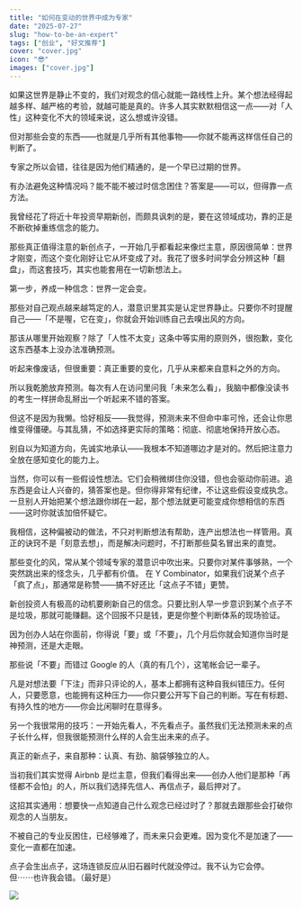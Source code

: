 ```yaml
---
title: "如何在变动的世界中成为专家"
date: "2025-07-27"
slug: "how-to-be-an-expert"
tags: ["创业", "好文推荐"]
cover: "cover.jpg"
icon: "😎"
images: ["cover.jpg"]
---
```

如果这世界是静止不变的，我们对观念的信心就能一路线性上升。某个想法经得起越多样、越严格的考验，就越可能是真的。许多人其实默默相信这一点——对「人性」这种变化不大的领域来说，这么想或许没错。



但对那些会变的东西——也就是几乎所有其他事物——你就不能再这样信任自己的判断了。



专家之所以会错，往往是因为他们精通的，是一个早已过期的世界。



有办法避免这种情况吗？能不能不被过时信念困住？答案是——可以，但得靠一点方法。



我曾经花了将近十年投资早期新创，而颇具讽刺的是，要在这领域成功，靠的正是不断砍掉重练信念的能力。



那些真正值得注意的新创点子，一开始几乎都看起来像烂主意，原因很简单：世界才刚变，而这个变化刚好让它从坏变成了对。我花了很多时间学会分辨这种「翻盘」，而这套技巧，其实也能套用在一切新想法上。



第一步，养成一种信念：世界一定会变。



那些对自己观点越来越笃定的人，潜意识里其实是认定世界静止。只要你不时提醒自己——「不是喔，它在变」，你就会开始训练自己去嗅出风的方向。



那该从哪里开始观察？除了「人性不太变」这条中等实用的原则外，很抱歉，变化这东西基本上没办法准确预测。



听起来像废话，但很重要：真正重要的变化，几乎从来都来自意料之外的方向。



所以我乾脆放弃预测。每次有人在访问里问我「未来怎么看」，我脑中都像没读书的考生一样拼命乱掰出一个听起来不错的答案。



但这不是因为我懒。恰好相反——我觉得，预测未来不但命中率可怜，还会让你思维变得僵硬。与其乱猜，不如选择更实际的策略：彻底、彻底地保持开放心态。



别自以为知道方向，先诚实地承认——我根本不知道哪边才是对的。然后把注意力全放在感知变化的能力上。



当然，你可以有一些假设性想法。它们会稍微绑住你没错，但也会驱动你前进。追东西是会让人兴奋的，猜答案也是。但你得非常有纪律，不让这些假设变成执念。
一旦别人开始把某个想法跟你绑在一起，那个想法就更可能变成你想相信的东西——这时你就该加倍怀疑它。



我相信，这种偏被动的做法，不只对判断想法有帮助，连产出想法也一样管用。真正的诀窍不是「刻意去想」，而是解决问题时，不打断那些莫名冒出来的直觉。



那些变化的风，常从某个领域专家的潜意识中吹出来。只要你对某件事够熟，一个突然跳出来的怪念头，几乎都有价值。
在 Y Combinator，如果我们说某个点子「疯了点」，那通常是称赞——搞不好还比「这点子不错」更赞。



新创投资人有极高的动机要刷新自己的信念。只要比别人早一步意识到某个点子不是垃圾，那就可能赚翻。这个回报不只是钱，更是你整个判断体系的现场验证。



因为创办人站在你面前，你得说「要」或「不要」，几个月后你就会知道你当时是神预测，还是大走眼。



那些说「不要」而错过 Google 的人（真的有几个），这笔帐会记一辈子。



凡是对想法要「下注」而非只评论的人，基本上都拥有这种自我纠错压力。任何人，只要愿意，也能拥有这种压力——你只要公开写下自己的判断。写在有标题、有持久性的地方——你会比闲聊时在意得多。



另一个我很常用的技巧：一开始先看人，不先看点子。虽然我们无法预测未来的点子长什么样，但我很能预测什么样的人会生出未来的点子。



真正的新点子，来自那种：认真、有劲、脑袋够独立的人。



当初我们其实觉得 Airbnb 是烂主意，但我们看得出来——创办人他们是那种「再怪都不会怕」的人，所以我们选择先信人、再信点子，最后押对了。



这招其实通用：想要快一点知道自己什么观念已经过时了？那就去跟那些会打破你观念的人当朋友。



不被自己的专业反困住，已经够难了，而未来只会更难。因为变化不是加速了——变化一直都在加速。



点子会生出点子，这场连锁反应从旧石器时代就没停过。我不认为它会停。
但⋯⋯也许我会错。（最好是）




![](https://prod-files-secure.s3.us-west-2.amazonaws.com/112d0858-5090-4d34-a606-b75eb8d65fd2/46476355-9cf3-4e99-9b7a-3531bc426380/1000202064.png?X-Amz-Algorithm=AWS4-HMAC-SHA256&X-Amz-Content-Sha256=UNSIGNED-PAYLOAD&X-Amz-Credential=ASIAZI2LB466RZ7U4O6Z%2F20250910%2Fus-west-2%2Fs3%2Faws4_request&X-Amz-Date=20250910T053151Z&X-Amz-Expires=3600&X-Amz-Security-Token=IQoJb3JpZ2luX2VjEHoaCXVzLXdlc3QtMiJGMEQCID6d0GRG4%2Bto9ehJTBQwiLQv%2Fx6X33EePScRYLSRLvRXAiAtv6V3eCA4RQlxm422I0nRDhVpUi19LLB9CR%2FY%2F4QDVSqIBAjj%2F%2F%2F%2F%2F%2F%2F%2F%2F%2F8BEAAaDDYzNzQyMzE4MzgwNSIM9JVJ3412VUcPqUUxKtwDFKCwdzLGwB1TbNsS%2FJRowY5hX5ha2U%2Ft4q%2FL5YQlyQJEERjPefr52Q13snel8xYCZGXu5H59Q20fI1GBgjO5wxWlG8JxQWLDjiULl%2B%2FUn12KqzMIFpZg6D8qmWOdUdJxh4sM%2B6IR8GyXcUsWUOmoSfXTx1Dt4DiNEny2mbxhUgp81065cL7kxKK%2BL%2BB5t%2BptZU0w%2FghGT6Olz12yZ1B%2B4y8l3S64U6c83mxEsK2F%2FejMjKnLqhCS96c1Rt3dSC%2FozhpteSaa%2BCWx9FEL6roF%2FpNaEG6Mgf8hIpmgIpozPl41ic5U%2BHbGk%2FndIQMs4ZJplLJy6ZIniJ%2FhKiGeIK2okHS%2Ff0mF16K4UUthVvFDLmtxStjQTlZJciA%2BQazKbv%2BpR5dAI6PZsQIuzShHXuHJfVKeryPfLDTlx2L6TsuibsPa1KRaO8c4AsiHJOIZj%2F1AeF5DE0dc%2F4iL%2Fdn9f%2FKjWyXEg%2FJutFG0y0Z8x4CbfdnCHbnxczqHx%2FFGh%2BKX79xKaVf7i4GsRtsZ%2FeO6S2qfxSsy1Sq8LvvTaKIJ32A9RIaH%2BPBzpqN2LHzIfQN%2FKTQbA0DThj%2BDCwruR%2BHPCysQtCdlpOOEP2rAsuLsO%2F98XpwT%2F3JprlF6DTusTBww97SDxgY6pgHig%2FMOUMVe4jRh7kP9%2FGYOLRU%2BkEBhPFEllDhOAKe0eMcPUKBMJAlUi0Y46%2F0Ru8%2Fad7QCwZM0Ria1XwqJnjINaSJGVNPGmeQBfus23k12JhzC8U1mJic%2B%2BZxk53wlNxa8hd2m8hoL4f5kdIlEmQK5rqUJvVKjo1l%2ByR%2BOxieEQ2DoZB77epMWF0TzcohJ5sxpUZcZdJJA8A9xdzvV%2Bq1UFpjAMYXG&X-Amz-Signature=4593c823469361457c221dde657785c80c09f7c912e1b279ac64db9b99870b27&X-Amz-SignedHeaders=host&x-amz-checksum-mode=ENABLED&x-id=GetObject)


